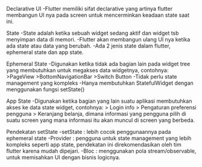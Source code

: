 Declarative UI
-Flutter memiliki sifat declarative yang artinya flutter membangun UI nya pada screen untuk mencerminkan keadaan state saat ini.

State
-State adalah ketika sebuah widget sedang aktif dan widget tsb menyimpan data di memori.
-Flutter akan membangun ulang UI nya ketika ada state atau data yang berubah.
-Ada 2 jenis state dalam flutter, ephemeral state dan app state.

Ephemeral State
-Digunakan ketika tidak ada bagian lain pada widget tree yang membutuhkan untuk megakses data widgetnya, contohnya:
	>PageView
	>BottomNavigationBar
	>Switch Button
-Tidak perlu state management yang kompleks
-Hanya membutuhkan StatefulWidget dengan menggunakan fungsi setState()

App State
-Digunakan ketika bagian yang lain suatu aplikasi membutuhkan akses ke data state widget, contohnya:
	> Login info
	> Pengaturan preferensi pengguna 
	> Keranjang belanja, dimana informasi yang pengguna pilih di suatu screen yang mana informasi itu akan muncul di screen yang berbeda.

Pendekatan setState
-setState : lebih cocok penggunaannya pada ephemeral state
-Provider : pengguna untuk state management yang lebih kompleks seperti app state, pendekatan ini direkomendasikan oleh tim flutter karena mudah dipejari.
-Bloc : menggunakan pola stream/observable, untuk memisahkan UI dengan bisnis logicnya.